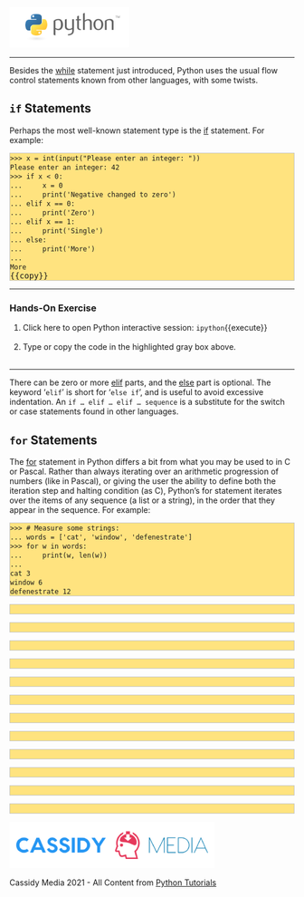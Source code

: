 
![Python Logo](./assets/python-logo.png)

___
Besides the [while](https://docs.python.org/3.8/reference/compound_stmts.html#while) statement just introduced, Python uses the usual flow control statements known from other languages, with some twists.

## `if` Statements

Perhaps the most well-known statement type is the [if](https://docs.python.org/3.8/reference/compound_stmts.html#if) statement. For example:

<pre style="background-color: #FFE37F; border: 1px solid #C4C4C4;"><code class="py">>>> x = int(input("Please enter an integer: "))
Please enter an integer: 42
>>> if x < 0:
...     x = 0
...     print('Negative changed to zero')
... elif x == 0:
...     print('Zero')
... elif x == 1:
...     print('Single')
... else:
...     print('More')
...
More	
</code>{{copy}}</pre>

---

### Hands-On Exercise

1. Click here to open Python interactive session: `ipython`{{execute}}<br/><br/>
2. Type or copy the code in the highlighted gray box above.<br/><br/>

---

There can be zero or more [elif](https://docs.python.org/3.8/reference/compound_stmts.html#elif) parts, and the [else](https://docs.python.org/3.8/reference/compound_stmts.html#else) part is optional. The keyword ‘`elif`’ is short for ‘`else if`’, and is useful to avoid excessive indentation. An `if … elif … elif … sequence` is a substitute for the switch or case statements found in other languages.

## `for` Statements

The [for](https://docs.python.org/3.8/reference/compound_stmts.html#for) statement in Python differs a bit from what you may be used to in C or Pascal. Rather than always iterating over an arithmetic progression of numbers (like in Pascal), or giving the user the ability to define both the iteration step and halting condition (as C), Python’s for statement iterates over the items of any sequence (a list or a string), in the order that they appear in the sequence. For example:
<pre style="background-color: #FFE37F; border: 1px solid #C4C4C4;"><code class="py">>>> # Measure some strings:
... words = ['cat', 'window', 'defenestrate']
>>> for w in words:
...     print(w, len(w))
...
cat 3
window 6
defenestrate 12	
</code></pre>



<pre style="background-color: #FFE37F; border: 1px solid #C4C4C4;"><code class="py">	
</code></pre>



<pre style="background-color: #FFE37F; border: 1px solid #C4C4C4;"><code class="py">	
</code></pre>



<pre style="background-color: #FFE37F; border: 1px solid #C4C4C4;"><code class="py">	
</code></pre>



<pre style="background-color: #FFE37F; border: 1px solid #C4C4C4;"><code class="py">	
</code></pre>



<pre style="background-color: #FFE37F; border: 1px solid #C4C4C4;"><code class="py">	
</code></pre>



<pre style="background-color: #FFE37F; border: 1px solid #C4C4C4;"><code class="py">	
</code></pre>



<pre style="background-color: #FFE37F; border: 1px solid #C4C4C4;"><code class="py">	
</code></pre>



<pre style="background-color: #FFE37F; border: 1px solid #C4C4C4;"><code class="py">	
</code></pre>



<pre style="background-color: #FFE37F; border: 1px solid #C4C4C4;"><code class="py">	
</code></pre>



<pre style="background-color: #FFE37F; border: 1px solid #C4C4C4;"><code class="py">	
</code></pre>



<pre style="background-color: #FFE37F; border: 1px solid #C4C4C4;"><code class="py">	
</code></pre>



<pre style="background-color: #FFE37F; border: 1px solid #C4C4C4;"><code class="py">	
</code></pre>

![CassidyMedia Logo](./assets/wallpaper_without_slogan2.png)

Cassidy Media 2021 - All Content from [Python Tutorials](https://docs.python.org/3/tutorial/index.html)